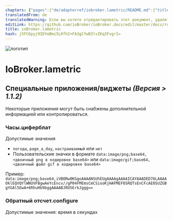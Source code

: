 ```yaml
---
chapters: {"pages":{"de/adapterref/iobroker.lametric/README.md":{"title":{"de":"ioBroker.lametric"},"content":"de/adapterref/iobroker.lametric/README.md"},"de/adapterref/iobroker.lametric/apps.md":{"title":{"de":"ioBroker.lametric"},"content":"de/adapterref/iobroker.lametric/apps.md"},"de/adapterref/iobroker.lametric/my-data-diy.md":{"title":{"de":"ioBroker.lametric"},"content":"de/adapterref/iobroker.lametric/my-data-diy.md"},"de/adapterref/iobroker.lametric/notifications.md":{"title":{"de":"ioBroker.lametric"},"content":"de/adapterref/iobroker.lametric/notifications.md"},"de/adapterref/iobroker.lametric/blockly.md":{"title":{"de":"ioBroker.lametric"},"content":"de/adapterref/iobroker.lametric/blockly.md"}}}
translatedFrom: de
translatedWarning: Если вы хотите отредактировать этот документ, удалите поле «translationFrom», в противном случае этот документ будет снова автоматически переведен
editLink: https://github.com/ioBroker/ioBroker.docs/edit/master/docs/ru/adapterref/iobroker.lametric/apps.md
title: ioBroker.lametric
hash: j5FC6pyj9IDYeBmi5L0fh2+FA3gCfwB3lvZKq3FvgrI=
---
```

![логотип](../../../de/adapterref/iobroker.lametric/../../admin/lametric.png)

# IoBroker.lametric
## Специальные приложения/виджеты *(Версия > 1.1.2)*
Некоторые приложения могут быть снабжены дополнительной информацией или контролироваться.

### Часы.циферблат
Допустимые значения

- `погода`, `page_a_day`, `настраиваемый` или `нет`
- Пользовательские значки в формате `data:image/png;base64,<двоичный png в кодировке base64>` или `data:image/gif;base64,<двоичный файл gif в кодировке base64>`

Пример: `data:image/png;base64,iVBORw0KGgoAAAANSUhEUgAAAAgAAAAICAYAAADED76LAAAAOklEQVQYlWNUVFBgwAeYcEncv//gP04FMEmsCmCSiooKjHAFMEF0SRQTsEnCFcAE0SUZGBgYGAl5EwA+6RhuHb9bggAAAABJRU5ErkJggg==`

### Обратный отсчет.configure
Допустимые значения: время в секундах
